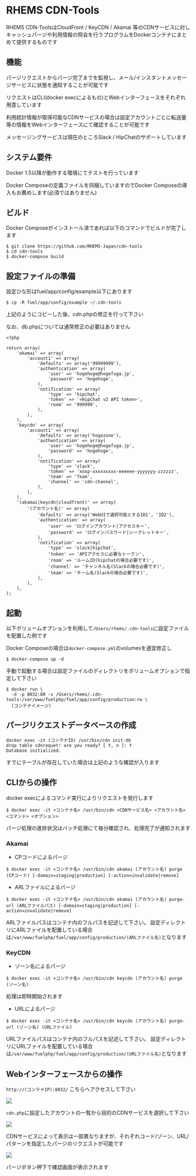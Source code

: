 # RHEMS CDN-Tools

RHEMS CDN-ToolsはCloudFront / KeyCDN / Akamai 等のCDNサービスに対しキャッシュパージや利用情報の照会を行うプログラムをDockerコンテナにまとめて提供するものです

## 機能

パージリクエストからパージ完了までを監視し、メール/インスタントメッセージサービスに状態を通知することが可能です

リクエストはCLI(docker execによるもの)とWebインターフェースをそれぞれ用意しています

利用統計情報が取得可能なCDNサービスの場合は設定アカウントごとに転送量等の情報をWebインターフェースにて確認することが可能です

メッセージングサービスは現在のところSlack / HipChatのサポートしています

## システム要件

Docker 1.5以降が動作する環境にてテストを行っています

Docker Composeの定義ファイルを同梱していますのでDocker Composeの導入もお薦めします(必須ではありません)

## ビルド

Docker Composeがインストール済であれば以下のコマンドでビルドが完了します

```
$ git clone https://github.com/RHEMS-Japan/cdn-tools
$ cd cdn-tools
$ docker-compose build
```


## 設定ファイルの準備

設定ひな形はfuel/app/config/example以下にあります

```
$ cp -R fuel/app/config/example ~/.cdn-tools
```

上記のようにコピーした後、cdn.phpの修正を行って下さい

なお、db.phpについては通常修正の必要はありません

```
<?php

return array(
    'akamai' => array(
        'account1' => array(
            'defaults' => array('99999999'),
            'authentication' => array(
                'user' => 'hogehoge@hogefuga.jp',
                'password' => 'hogehoge',
            ),
            'notification' => array(
                'type' => 'hipchat',
                'token' => '<HipChat v2 API token>',
                'room' => '999999',
            ),
        ),
    ),
    'keycdn' => array(
        'account1' => array(
            'defaults' => array('hogezone'),
            'authentication' => array(
                'user' => 'hogehoge@hogefuga.jp',
                'password' => 'hogehoge',
            ),
            'notification' => array(
                'type' => 'slack',
                'token' => 'xoxp-xxxxxxxxx-eeeeee-yyyyyyy-zzzzzz',
                'team' => 'Team',
                'channel' => 'cdn-channel',
            ),
        ),
    ),
    '(akamai|keycdn|cloudfront)' => array(
        '(アカウント名)' => array(
            'defaults' => array('WebUIで選択可能とするID1', 'ID2'),
            'authentication' => array(
                'user' => 'ログインアカウント|アクセスキー',
                'password' => 'ログインパスワード|シークレットキー',
            ),
            'notification' => array(
                'type' => 'slack|hipchat',
                'token' => 'APIアクセスに必要なトークン',
                'room' => 'ルームID(hipchatの場合必要です)',
                'channel' => 'チャンネル名(Slackの場合必要です)',
                'team' => 'チーム名(Slackの場合必要です)',
            ),
        ),
    ),
);
```


## 起動

以下ボリュームオプションを利用して`/Users/rhems/.cdn-tools`に設定ファイルを配置した例です

Docker Composeの場合は`docker-compose.yml`のvolumesを適宜修正し

```
$ docker-compose up -d
```

手動で起動する場合は設定ファイルのディレクトリをボリュームオプションで指定して下さい

```
$ docker run \
  -d -p 8032:80 -v /Users/rhems/.cdn-tools:/var/www/fuelphp/fuel/app/config/production:rw \
  (コンテナイメージ)
```


## パージリクエストデータベースの作成

```
docker exec -it (コンテナID) /usr/bin/cdn init-db
drop table cdnrequet! are you ready? [ Y, n ]: Y
Database initialized.
```

すでにテーブルが存在していた場合は上記のような確認が入ります

## CLIからの操作

docker execによるコマンド実行によりリクエストを発行します

```
$ docker exec -it <コンテナ名> /usr/bin/cdn <CDNサービス名> <アカウント名> <コマンド> <オプション>
```

パージ処理の進捗状況はバッチ処理にて毎分確認され、処理完了が通知されます

### Akamai

* CPコードによるパージ

```
$ docker exec -it <コンテナ名> /usr/bin/cdn akamai (アカウント名) purge (CPコード) [-domain=staging|production] [-action=invalidate|remove]
```

* ARLファイルによるパージ

```
$ docker exec -it <コンテナ名> /usr/bin/cdn akamai (アカウント名) purge-url (ARLファイルパス) [-domain=staging|production] [-action=invalidate|remove]
```

ARLファイルパスはコンテナ内のフルパスを記述して下さい。
設定ディレクトリにARLファイルを配置している場合は`/var/www/fuelphp/fuel/app/config/production/(ARLファイル名)`となります

### KeyCDN

* ゾーン名によるパージ

```
$ docker exec -it <コンテナ名> /usr/bin/cdn keycdn (アカウント名) purge (ゾーン名)
```

処理は即時開始されます

* URLによるパージ

```
$ docker exec -it <コンテナ名> /usr/bin/cdn keycdn (アカウント名) purge-url (ゾーン名) (URLファイル)
```

URLファイルパスはコンテナ内のフルパスを記述して下さい。
設定ディレクトリにURLファイルを配置している場合は`/var/www/fuelphp/fuel/app/config/production/(URLファイル名)`となります

    
## Webインターフェースからの操作

`http://(コンテナIP):8032/` こちらへアクセスして下さい

<img src="public/img/screenshot/screen_1.png" />

`cdn.php`に設定したアカウントの一覧から目的のCDNサービスを選択して下さい

<img src="public/img/screenshot/screen_2.png" />

CDNサービスによって表示は一部異なりますが、それぞれコード/ゾーン、URL/パターンを指定したパージのリクエストが可能です

<img src="public/img/screenshot/screen_3.png" />

パージボタン押下で確認画面が表示されます


